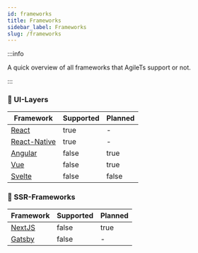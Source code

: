 ```yaml
---
id: frameworks
title: Frameworks
sidebar_label: Frameworks
slug: /frameworks
---
```


:::info

A quick overview of all frameworks that AgileTs support or not.

:::

### 👾 UI-Layers

| Framework                                | Supported | Planned |
|------------------------------------------|-----------|---------|
| [React](https://reactjs.org)             | true      | -       |
| [React-Native](https://reactnative.dev/) | true      | -       |
| [Angular](https://angular.io/)           | false     | true    |
| [Vue](https://vuejs.org/)                | false     | true    |
| [Svelte](https://svelte.dev/)            | false     | false   |

### 🤖 SSR-Frameworks

| Framework                           | Supported | Planned |
|-------------------------------------|-----------|---------|
| [NextJS](https://nextjs.org/)       | false     | true    |
| [Gatsby](https://www.gatsbyjs.com/) | false     | -       |